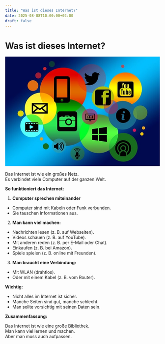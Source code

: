 ```yaml
---
title: "Was ist dieses Internet?"
date: 2025-08-08T10:00:00+02:00
draft: false
---
```


# Was ist dieses Internet?  

![Das Internet](/images/online640.jpg)

Das Internet ist wie ein großes Netz.  
Es verbindet viele Computer auf der ganzen Welt.  

**So funktioniert das Internet:**

1. **Computer sprechen miteinander**
- Computer sind mit Kabeln oder Funk verbunden.
- Sie tauschen Informationen aus.

2. **Man kann viel machen:**
- Nachrichten lesen (z. B. auf Webseiten).
- Videos schauen (z. B. auf YouTube).
- Mit anderen reden (z. B. per E-Mail oder Chat).
- Einkaufen (z. B. bei Amazon).
- Spiele spielen (z. B. online mit Freunden).

3. **Man braucht eine Verbindung:**
- Mit WLAN (drahtlos).
- Oder mit einem Kabel (z. B. vom Router).

**Wichtig:**

- Nicht alles im Internet ist sicher.
- Manche Seiten sind gut, manche schlecht.
- Man sollte vorsichtig mit seinen Daten sein.

**Zusammenfassung:**

Das Internet ist wie eine große Bibliothek.  
Man kann viel lernen und machen.  
Aber man muss auch aufpassen.  
